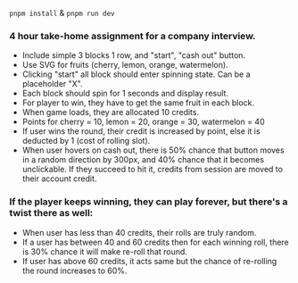 `pnpm install` & `pnpm run dev`

### 4 hour take-home assignment for a company interview.

- Include simple 3 blocks 1 row, and "start", "cash out" button.
- Use SVG for fruits (cherry, lemon, orange, watermelon).
- Clicking "start" all block should enter spinning state. Can be a placeholder "X".
- Each block should spin for 1 seconds and display result.
- For player to win, they have to get the same fruit in each block.
- When game loads, they are allocated 10 credits.
- Points for cherry = 10, lemon = 20, orange = 30, watermelon = 40
- If user wins the round, their credit is increased by point, else it is deducted by 1 (cost of rolling slot).
- When user hovers on cash out, there is 50% chance that button moves in a random direction by 300px, and 40% chance that it becomes unclickable. If they succeed to hit it, credits from session are moved to their account credit.

### If the player keeps winning, they can play forever, but there's a twist there as well:

- When user has less than 40 credits, their rolls are truly random.
- If a user has between 40 and 60 credits then for each winning roll, there is 30% chance it will make re-roll that round.
- If user has above 60 credits, it acts same but the chance of re-rolling the round increases to 60%.
